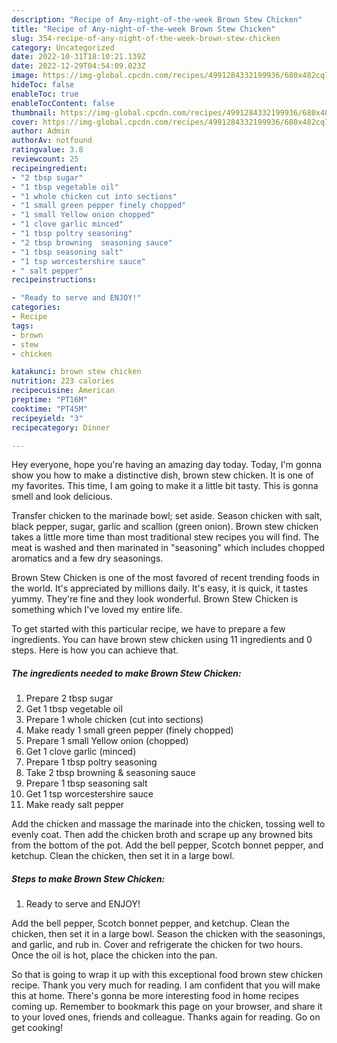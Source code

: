 ```yaml
---
description: "Recipe of Any-night-of-the-week Brown Stew Chicken"
title: "Recipe of Any-night-of-the-week Brown Stew Chicken"
slug: 354-recipe-of-any-night-of-the-week-brown-stew-chicken
category: Uncategorized
date: 2022-10-31T18:10:21.139Z
date: 2022-12-29T04:54:09.023Z
image: https://img-global.cpcdn.com/recipes/4991284332199936/680x482cq70/brown-stew-chicken-recipe-main-photo.jpg
hideToc: false
enableToc: true
enableTocContent: false
thumbnail: https://img-global.cpcdn.com/recipes/4991284332199936/680x482cq70/brown-stew-chicken-recipe-main-photo.jpg
cover: https://img-global.cpcdn.com/recipes/4991284332199936/680x482cq70/brown-stew-chicken-recipe-main-photo.jpg
author: Admin
authorAv: notfound
ratingvalue: 3.8
reviewcount: 25
recipeingredient:
- "2 tbsp sugar"
- "1 tbsp vegetable oil"
- "1 whole chicken cut into sections"
- "1 small green pepper finely chopped"
- "1 small Yellow onion chopped"
- "1 clove garlic minced"
- "1 tbsp poltry seasoning"
- "2 tbsp browning  seasoning sauce"
- "1 tbsp seasoning salt"
- "1 tsp worcestershire sauce"
- " salt pepper"
recipeinstructions:

- "Ready to serve and ENJOY!"
categories:
- Recipe
tags:
- brown
- stew
- chicken

katakunci: brown stew chicken 
nutrition: 223 calories
recipecuisine: American
preptime: "PT16M"
cooktime: "PT45M"
recipeyield: "3"
recipecategory: Dinner

---
```



Hey everyone, hope you're having an amazing day today. Today, I'm gonna show you how to make a distinctive dish, brown stew chicken. It is one of my favorites. This time, I am going to make it a little bit tasty. This is gonna smell and look delicious.

Transfer chicken to the marinade bowl; set aside. Season chicken with salt, black pepper, sugar, garlic and scallion (green onion). Brown stew chicken takes a little more time than most traditional stew recipes you will find. The meat is washed and then marinated in &#34;seasoning&#34; which includes chopped aromatics and a few dry seasonings.

Brown Stew Chicken is one of the most favored of recent trending foods in the world. It's appreciated by millions daily. It's easy, it is quick, it tastes yummy. They're fine and they look wonderful. Brown Stew Chicken is something which I've loved my entire life.


To get started with this particular recipe, we have to prepare a few ingredients. You can have brown stew chicken using 11 ingredients and 0 steps. Here is how you can achieve that.

<!--inarticleads1-->

##### The ingredients needed to make Brown Stew Chicken:

1. Prepare 2 tbsp sugar
1. Get 1 tbsp vegetable oil
1. Prepare 1 whole chicken (cut into sections)
1. Make ready 1 small green pepper (finely chopped)
1. Prepare 1 small Yellow onion (chopped)
1. Get 1 clove garlic (minced)
1. Prepare 1 tbsp poltry seasoning
1. Take 2 tbsp browning &amp; seasoning sauce
1. Prepare 1 tbsp seasoning salt
1. Get 1 tsp worcestershire sauce
1. Make ready  salt pepper


Add the chicken and massage the marinade into the chicken, tossing well to evenly coat. Then add the chicken broth and scrape up any browned bits from the bottom of the pot. Add the bell pepper, Scotch bonnet pepper, and ketchup. Clean the chicken, then set it in a large bowl. 

<!--inarticleads2-->

##### Steps to make Brown Stew Chicken:


1. Ready to serve and ENJOY!

Add the bell pepper, Scotch bonnet pepper, and ketchup. Clean the chicken, then set it in a large bowl. Season the chicken with the seasonings, and garlic, and rub in. Cover and refrigerate the chicken for two hours. Once the oil is hot, place the chicken into the pan. 

So that is going to wrap it up with this exceptional food brown stew chicken recipe. Thank you very much for reading. I am confident that you will make this at home. There's gonna be more interesting food in home recipes coming up. Remember to bookmark this page on your browser, and share it to your loved ones, friends and colleague. Thanks again for reading. Go on get cooking!
